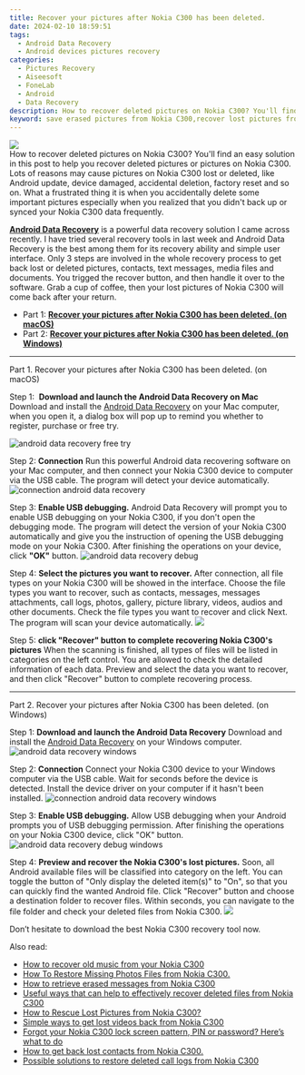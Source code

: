```yaml
---
title: Recover your pictures after Nokia C300 has been deleted.
date: 2024-02-10 18:59:51
tags: 
  - Android Data Recovery
  - Android devices pictures recovery
categories: 
  - Pictures Recovery
  - Aiseesoft
  - FoneLab
  - Android
  - Data Recovery
description: How to recover deleted pictures on Nokia C300? You'll find an easy solution in this post to help you recover deleted pictures or pictures on Nokia C300.
keyword: save erased pictures from Nokia C300,recover lost pictures from Nokia C300,undelete pictures from Nokia C300,unerase pictures,restore deleted pictures on Nokia C300,Nokia C300 pictures recovery,Nokia C300 delete pictures recover,how can i get pictures back on Nokia C300,my pictures deleted from Nokia C300 how to undo pictures,Nokia C300 deleted pictures,how to retrieve deleted pictures from my Nokia C300,Nokia C300 pictures disappeared
---
```


<img src="https://img0mobiles.techidaily.com/images/best-assets/devices/nokia/nokia-c300/3.jpg" class="atpl-imgstyle"  />

<div class="atpl-content atpl-for-fonelab-android recover-pictures">

<div class="atpl-post-description-part-1">
How to recover deleted pictures on Nokia C300? You'll find an easy solution in this post to help you recover deleted pictures or pictures on Nokia C300.
</div>

<div class="atpl-post-description-part-2">
<div class="tpl-content-sub-paragraph-question">
  Lots of reasons may cause pictures on Nokia C300 lost or deleted, like Android update, device damaged, accidental deletion, factory reset and so on. What a frustrated thing it is when you accidentally delete some important pictures especially when you realized that you didn't back up or synced your Nokia C300 data frequently.
</div>

</div>

<div class="atpl-post-description-part-3">
<div class="tpl-content-sub-paragraph-content">
  <p>
    <a href="https://tools.techidaily.com/aiseesoft-android-data-recovery/" target="_blank" rel="noopener"><strong>Android Data Recovery</strong></a> is a powerful data recovery solution I came across recently. I have tried several recovery tools in last week and Android Data Recovery is the best among them for its recovery ability and simple user interface. Only 3 steps are involved in the whole recovery process to get back lost or deleted pictures, contacts, text messages, media files and documents. You trigged the recover button, and then handle it over to the software. Grab a cup of coffee, then your lost pictures of Nokia C300 will come back after your return.
  </p>
</div>
</div>

<ul>
  <li>Part 1: <strong><a href="#p1"> Recover your pictures after Nokia C300 has been deleted.  (on macOS)</a></strong></li>
  <li>Part 2: <strong><a href="#p2"> Recover your pictures after Nokia C300 has been deleted.  (on Windows)</a></strong></li>
</ul>



<!-- Part 1 -->
<a id="p1" name="p1" ></a><hr>

<div>
  <span class="atpl-step-part-style">Part 1. Recover your pictures after Nokia C300 has been deleted. (on macOS)</span>
</div>  

<span class="atpl-stepstyle-a"><span>Step 1: </span></span> <strong>Download and launch the Android Data Recovery on Mac</strong>
Download and install the <a href="https://tools.techidaily.com/aiseesoft-android-data-recovery/" target="_blank" rel="noopener">Android Data Recovery</a> on your Mac computer, when you open it, a dialog box will pop up to remind you whether to register, purchase or free try.

<img src="https://tools.techidaily.com/images/apps/aiseesoft/android-data-recovery/mac-free-try.png" class="atpl-imgstyle" alt="android data recovery free try" />

<span class="atpl-stepstyle-a"><span>Step 2: </span></span> <strong>Connection</strong>
Run this powerful Android data recovering software on your Mac computer, and then connect your Nokia C300 device to computer via the USB cable. The program will detect your device automatically.
<img src="https://tools.techidaily.com/images/apps/aiseesoft/android-data-recovery/mac-connection-interface.jpg" class="atpl-imgstyle" alt="connection android data recovery" />

<span class="atpl-stepstyle-a"><span>Step 3: </span></span> <strong>Enable USB debugging.</strong>
Android Data Recovery will prompt you to enable USB debugging on your Nokia C300, if you don't open the debugging mode. The program will detect the version of your Nokia C300 automatically and give you the instruction of opening the USB debugging mode on your Nokia C300. After finishing the operations on your device, click <strong>"OK"</strong> button.
<img src="https://tools.techidaily.com/images/apps/aiseesoft/android-data-recovery/mac-android-usb-debug.jpg"  class="atpl-imgstyle" alt="android data recovery debug" />

<span class="atpl-stepstyle-a"><span>Step 4: </span></span> <strong>Select the pictures you want to recover.</strong>
After connection, all file types on your Nokia C300 will be showed in the interface. Choose the file types you want to recover, such as contacts, messages, messages attachments, call logs, photos, gallery, picture library, videos, audios and other documents. Check the file types you want to recover and click Next. The program will scan your device automatically.
<img src="https://tools.techidaily.com/images/apps/aiseesoft/android-data-recovery/mac-choose-type-photos.jpg" class="atpl-imgstyle"  />

<span class="atpl-stepstyle-a"><span>Step 5: </span></span> <strong>click "Recover" button to  complete recovering Nokia C300's pictures</strong>
When the scanning is finished, all types of files will be listed in categories on the left control. You are allowed to check the detailed information of each data. Preview and select the data you want to recover, and then click "Recover" button to complete recovering process.


<a id="p2" name="p2"></a><hr>

<!-- Part 2 -->
<div>
  <span class="atpl-step-part-style">Part 2. Recover your pictures after Nokia C300 has been deleted. (on Windows)</span>
</div>

<span class="atpl-stepstyle-a"><span>Step 1: </span></span> <strong>Download and launch the Android Data Recovery</strong>
Download and install the <a href="https://tools.techidaily.com/aiseesoft-android-data-recovery/" target="_blank" rel="noopener">Android Data Recovery</a> on your Windows computer.
<img src="https://tools.techidaily.com/images/apps/aiseesoft/android-data-recovery/win-start-interface.png"  class="atpl-imgstyle" alt="android data recovery windows" />

<span class="atpl-stepstyle-a"><span>Step 2: </span></span> <strong>Connection</strong>
Connect your Nokia C300 device to your Windows computer via the USB cable. Wait for seconds before the device is detected. Install the device driver on your computer if it hasn't been installed.
<img src="https://tools.techidaily.com/images/apps/aiseesoft/android-data-recovery/win-connection-interface.png" class="atpl-imgstyle" alt="connection android data recovery windows" />

<span class="atpl-stepstyle-a"><span>Step 3: </span></span> <strong>Enable USB debugging.</strong>
Allow USB debugging when your Android prompts you of USB debugging permission. After finishing the operations on your Nokia C300 device, click "OK" button.
<img src="https://tools.techidaily.com/images/apps/aiseesoft/android-data-recovery/win-android-usb-debug.png" class="atpl-imgstyle" alt="android data recovery debug windows" />

<span class="atpl-stepstyle-a"><span>Step 4: </span></span> <strong>Preview and recover the Nokia C300's lost pictures.</strong>
Soon, all Android available files will be classified into category on the left. You can toggle the button of "Only display the deleted item(s)" to "On", so that you can quickly find the wanted Android file. Click "Recover" button and choose a destination folder to recover files. Within seconds, you can navigate to the file folder and check your deleted files from Nokia C300.
<img src="https://tools.techidaily.com/images/apps/aiseesoft/android-data-recovery/win-recover-photos.png" class="atpl-imgstyle"  />

<div class="atpl-post-description-part-4">
<div class="tpl-content-sub-paragraph-normal">
    <p>
        Don’t hesitate to download the best Nokia C300 recovery tool now.
    </p>
</div>
</div>

<ins class="adsbygoogle"
     style="display:block"
     data-ad-client="ca-pub-7571918770474297"
     data-ad-slot="8358498916"
     data-ad-format="auto"
     data-full-width-responsive="true"></ins>

<span class="atpl-alsoreadstyle">Also read:</span>
<div><ul>
<li><a href="/how-to-recover-old-music-from-your-nokia-c300-by-fonelab-android-recover-music/" target="_blank" rel="noopener"><u>How to recover old music from your Nokia C300</u></a></li>
<li><a href="/how-to-restore-missing-photos-files-from-nokia-c300-by-fonelab-android-recover-photos/" target="_blank" rel="noopener"><u>How To  Restore Missing Photos Files from Nokia C300.</u></a></li>
<li><a href="/how-to-retrieve-erased-messages-from-nokia-c300-by-fonelab-android-recover-messages/" target="_blank" rel="noopener"><u>How to retrieve erased messages from Nokia C300</u></a></li>
<li><a href="/useful-ways-that-can-help-to-effectively-recover-deleted-files-from-nokia-c300-by-fonelab-android-recover-data/" target="_blank" rel="noopener"><u>Useful ways that can help to effectively recover deleted files from Nokia C300</u></a></li>
<li><a href="/how-to-rescue-lost-pictures-from-nokia-c300-by-fonelab-android-recover-pictures/" target="_blank" rel="noopener"><u>How to Rescue Lost Pictures from Nokia C300?</u></a></li>
<li><a href="/simple-ways-to-get-lost-videos-back-from-nokia-c300-by-fonelab-android-recover-video/" target="_blank" rel="noopener"><u>Simple ways to get lost videos back from Nokia C300</u></a></li>
<li><a href="/forgot-your-nokia-c300-lock-screen-pattern-pin-or-password-here-s-what-to-do-by-drfone-android-unlock-android-unlock/" target="_blank" rel="noopener"><u>Forgot your Nokia C300 lock screen pattern, PIN or password? Here’s what to do</u></a></li>
<li><a href="/how-to-get-back-lost-contacts-from-nokia-c300-by-fonelab-android-recover-contacts/" target="_blank" rel="noopener"><u>How to get back lost contacts from Nokia C300.</u></a></li>
<li><a href="/possible-solutions-to-restore-deleted-call-logs-from-nokia-c300-by-fonelab-android-recover-call-logs/" target="_blank" rel="noopener"><u>Possible solutions to restore deleted call logs from Nokia C300</u></a></li>
</ul></div>

</div>
